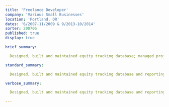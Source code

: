 ```yaml
---
title: 'Freelance Developer'
company: 'Various Small Businesses'
location: 'Portland, OR'
dates: '6/2007-11/2009 & 9/2013-10/2014'
sorter: 200706
published: true
display: true

brief_summary:

  Designed, built and maintained equity tracking database; managed project to build and populated CMS; designed and built various websites; trained users to maintain websites.

standard_summary:

  Designed, built and maintained equity tracking database and reporting tools in MS Excel; managed project to build and populated CMS using XML, Python and Adobe InDesign for website and internal production of materials; designed and built various websites; trained users to maintain websites.

verbose_summary:

  Designed, built and maintained equity tracking database and reporting tools in MS Excel for Lattice Capital Management; managed project to build and populated CMS using XML, Python and Adobe InDesign for website and internal production of materials for LitART LLC; designed and built various websites with HTML, XML, CSS and Javascript; trained users to maintain websites.

---
```

